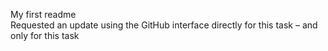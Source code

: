 My first readme\
Requested an update using the GitHub interface directly for this task – and only for this task

